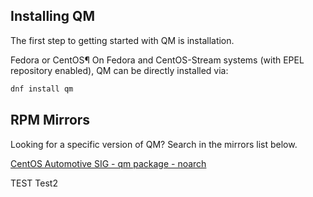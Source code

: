## Installing QM

The first step to getting started with QM is installation.

Fedora or CentOS¶
On Fedora and CentOS-Stream systems (with EPEL repository enabled), QM can be directly installed via:

```bash
dnf install qm
```

## RPM Mirrors

Looking for a specific version of QM?
Search in the mirrors list below.

[CentOS Automotive SIG - qm package - noarch](https://mirror.stream.centos.org/SIGs/9-stream/automotive/aarch64/packages-main/Packages/q/)


TEST
Test2